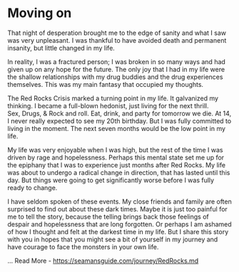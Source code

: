 # Moving on

That night of desperation brought me
to the edge of sanity and what I saw was very unpleasant.
I was thankful to have avoided death and permanent insanity, but little changed
in my life.  

In reality, I was a fractured person; I was broken in so many ways
and had given up on any hope for the future.  The only joy that I had in my life
were the shallow relationships with my drug buddies and the drug experiences
themselves.   This was my main fantasy that occupied my thoughts.

The Red Rocks Crisis marked a turning point in my life.  It galvanized my
thinking.  I became a full-blown hedonist, just living for the next thrill.  
Sex, Drugs, &amp; Rock and roll.  Eat, drink, and party for tomorrow we die.   At 14,
I never really expected to see my 20th birthday.  But I was fully committed to
living in the moment.  The next seven months would be the low point in my life.

My life was very enjoyable when I was high, but the rest of the time I was
driven by rage and hopelessness. Perhaps this mental state set me up for 
the epiphany that I was
to experience just months after Red Rocks. My life was about to undergo a
radical change in direction, that has lasted until this day.  But things were
going to get significantly worse before I was fully ready to change.  

I have seldom spoken of these events. My close friends and family are often
surprised to find out about these dark times.  Maybe it is just too painful for
me to tell the story, because the telling brings back those feelings of despair
and hopelessness that are long forgotten.  Or perhaps I am ashamed of how I
thought and felt at the darkest time in my life.  But I share this story with
you in hopes that  you might see a bit of yourself in my journey and have
courage to face the monsters in your own life.

...
Read More - https://seamansguide.com/journey/RedRocks.md
